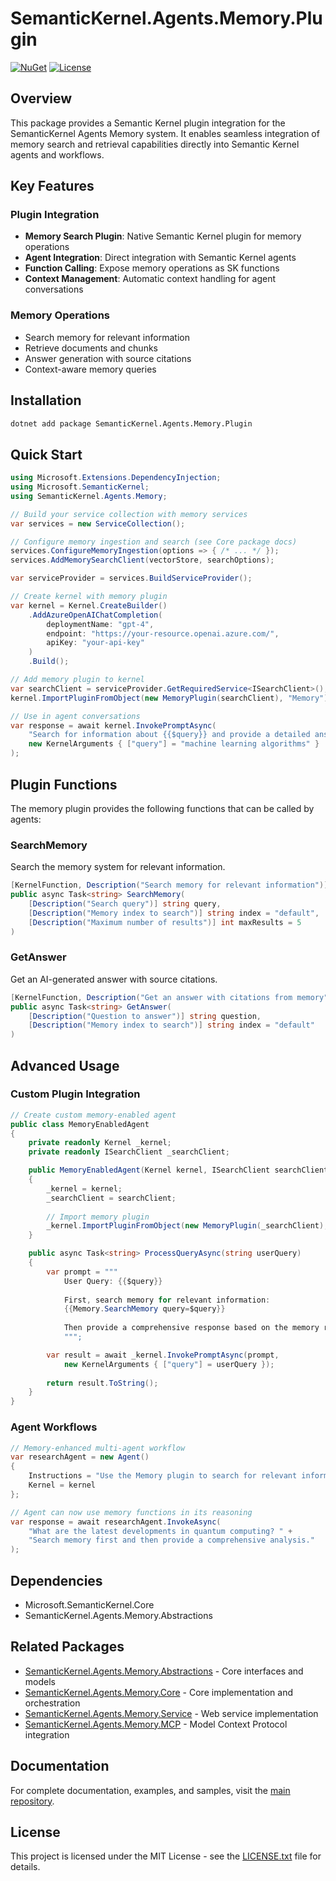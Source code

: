 # SemanticKernel.Agents.Memory.Plugin

[![NuGet](https://img.shields.io/nuget/v/SemanticKernel.Agents.Memory.Plugin.svg)](https://www.nuget.org/packages/SemanticKernel.Agents.Memory.Plugin/)
[![License](https://img.shields.io/github/license/kbeaugrand/SemanticKernel.Agents.Memory.svg)](https://github.com/kbeaugrand/SemanticKernel.Agents.Memory/blob/main/LICENSE.txt)

## Overview

This package provides a Semantic Kernel plugin integration for the SemanticKernel Agents Memory system. It enables seamless integration of memory search and retrieval capabilities directly into Semantic Kernel agents and workflows.

## Key Features

### Plugin Integration
- **Memory Search Plugin**: Native Semantic Kernel plugin for memory operations
- **Agent Integration**: Direct integration with Semantic Kernel agents
- **Function Calling**: Expose memory operations as SK functions
- **Context Management**: Automatic context handling for agent conversations

### Memory Operations
- Search memory for relevant information
- Retrieve documents and chunks
- Answer generation with source citations
- Context-aware memory queries

## Installation

```bash
dotnet add package SemanticKernel.Agents.Memory.Plugin
```

## Quick Start

```csharp
using Microsoft.Extensions.DependencyInjection;
using Microsoft.SemanticKernel;
using SemanticKernel.Agents.Memory;

// Build your service collection with memory services
var services = new ServiceCollection();

// Configure memory ingestion and search (see Core package docs)
services.ConfigureMemoryIngestion(options => { /* ... */ });
services.AddMemorySearchClient(vectorStore, searchOptions);

var serviceProvider = services.BuildServiceProvider();

// Create kernel with memory plugin
var kernel = Kernel.CreateBuilder()
    .AddAzureOpenAIChatCompletion(
        deploymentName: "gpt-4",
        endpoint: "https://your-resource.openai.azure.com/",
        apiKey: "your-api-key"
    )
    .Build();

// Add memory plugin to kernel
var searchClient = serviceProvider.GetRequiredService<ISearchClient>();
kernel.ImportPluginFromObject(new MemoryPlugin(searchClient), "Memory");

// Use in agent conversations
var response = await kernel.InvokePromptAsync(
    "Search for information about {{$query}} and provide a detailed answer",
    new KernelArguments { ["query"] = "machine learning algorithms" }
);
```

## Plugin Functions

The memory plugin provides the following functions that can be called by agents:

### SearchMemory
Search the memory system for relevant information.

```csharp
[KernelFunction, Description("Search memory for relevant information")]
public async Task<string> SearchMemory(
    [Description("Search query")] string query,
    [Description("Memory index to search")] string index = "default",
    [Description("Maximum number of results")] int maxResults = 5
)
```

### GetAnswer
Get an AI-generated answer with source citations.

```csharp
[KernelFunction, Description("Get an answer with citations from memory")]
public async Task<string> GetAnswer(
    [Description("Question to answer")] string question,
    [Description("Memory index to search")] string index = "default"
)
```

## Advanced Usage

### Custom Plugin Integration

```csharp
// Create custom memory-enabled agent
public class MemoryEnabledAgent
{
    private readonly Kernel _kernel;
    private readonly ISearchClient _searchClient;

    public MemoryEnabledAgent(Kernel kernel, ISearchClient searchClient)
    {
        _kernel = kernel;
        _searchClient = searchClient;
        
        // Import memory plugin
        _kernel.ImportPluginFromObject(new MemoryPlugin(_searchClient), "Memory");
    }

    public async Task<string> ProcessQueryAsync(string userQuery)
    {
        var prompt = """
            User Query: {{$query}}
            
            First, search memory for relevant information:
            {{Memory.SearchMemory query=$query}}
            
            Then provide a comprehensive response based on the memory results and your knowledge.
            """;

        var result = await _kernel.InvokePromptAsync(prompt, 
            new KernelArguments { ["query"] = userQuery });
            
        return result.ToString();
    }
}
```

### Agent Workflows

```csharp
// Memory-enhanced multi-agent workflow
var researchAgent = new Agent()
{
    Instructions = "Use the Memory plugin to search for relevant information before answering",
    Kernel = kernel
};

// Agent can now use memory functions in its reasoning
var response = await researchAgent.InvokeAsync(
    "What are the latest developments in quantum computing? " +
    "Search memory first and then provide a comprehensive analysis."
);
```

## Dependencies

- Microsoft.SemanticKernel.Core
- SemanticKernel.Agents.Memory.Abstractions

## Related Packages

- [SemanticKernel.Agents.Memory.Abstractions](https://www.nuget.org/packages/SemanticKernel.Agents.Memory.Abstractions/) - Core interfaces and models
- [SemanticKernel.Agents.Memory.Core](https://www.nuget.org/packages/SemanticKernel.Agents.Memory.Core/) - Core implementation and orchestration
- [SemanticKernel.Agents.Memory.Service](https://www.nuget.org/packages/SemanticKernel.Agents.Memory.Service/) - Web service implementation
- [SemanticKernel.Agents.Memory.MCP](https://www.nuget.org/packages/SemanticKernel.Agents.Memory.MCP/) - Model Context Protocol integration

## Documentation

For complete documentation, examples, and samples, visit the [main repository](https://github.com/kbeaugrand/SemanticKernel.Agents.Memory).

## License

This project is licensed under the MIT License - see the [LICENSE.txt](https://github.com/kbeaugrand/SemanticKernel.Agents.Memory/blob/main/LICENSE.txt) file for details.
